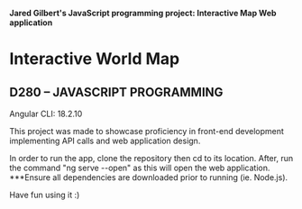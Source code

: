 <strong> Jared Gilbert's JavaScript programming project: Interactive Map Web application</strong>

# Interactive World Map
## D280 – JAVASCRIPT PROGRAMMING

Angular CLI: 18.2.10

This project was made to showcase proficiency in front-end development implementing API calls and web application design.

In order to run the app, clone the repository then cd to its location. After, run the command "ng serve --open" as this will open the web application.
    ***Ensure all dependencies are downloaded prior to running (ie. Node.js).

Have fun using it :)
